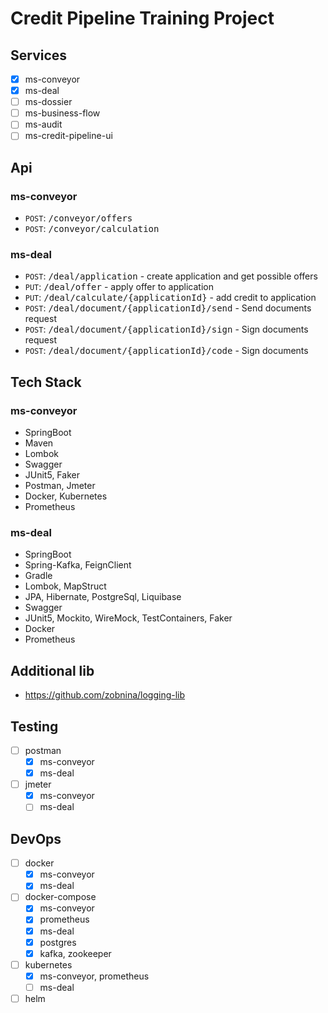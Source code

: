 # Credit Pipeline Training Project

## Services

- [X] ms-conveyor
- [X] ms-deal
- [ ] ms-dossier
- [ ] ms-business-flow
- [ ] ms-audit
- [ ] ms-credit-pipeline-ui

## Api

### ms-conveyor

- `POST`: <tt>/conveyor/offers</tt>
- `POST`: <tt>/conveyor/calculation</tt>

### ms-deal

- `POST`: <tt>/deal/application</tt> - create application and get possible offers
- `PUT`: <tt>/deal/offer</tt> - apply offer to application
- `PUT`: <tt>/deal/calculate/{applicationId}</tt> - add credit to application
- `POST`: <tt>/deal/document/{applicationId}/send</tt> - Send documents request
- `POST`: <tt>/deal/document/{applicationId}/sign</tt> - Sign documents request
- `POST`: <tt>/deal/document/{applicationId}/code</tt> - Sign documents

## Tech Stack

### ms-conveyor

- SpringBoot
- Maven
- Lombok
- Swagger
- JUnit5, Faker
- Postman, Jmeter
- Docker, Kubernetes
- Prometheus

### ms-deal

- SpringBoot
- Spring-Kafka, FeignClient
- Gradle
- Lombok, MapStruct
- JPA, Hibernate, PostgreSql, Liquibase
- Swagger
- JUnit5, Mockito, WireMock, TestContainers, Faker
- Docker
- Prometheus

## Additional lib

- https://github.com/zobnina/logging-lib

## Testing

- [ ] postman
    - [X] ms-conveyor
    - [X] ms-deal
- [ ] jmeter
    - [X] ms-conveyor
    - [ ] ms-deal

## DevOps

- [ ] docker
    - [X] ms-conveyor
    - [X] ms-deal
- [ ] docker-compose
    - [X] ms-conveyor
    - [X] prometheus
    - [X] ms-deal
    - [X] postgres
    - [X] kafka, zookeeper
- [ ] kubernetes
    - [X] ms-conveyor, prometheus
    - [ ] ms-deal
- [ ] helm

